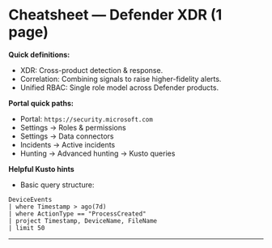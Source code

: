 # Cheatsheet — Defender XDR (1 page)

**Quick definitions:**

* XDR: Cross-product detection & response.
* Correlation: Combining signals to raise higher-fidelity alerts.
* Unified RBAC: Single role model across Defender products.

**Portal quick paths:**

* Portal: `https://security.microsoft.com`
* Settings → Roles & permissions
* Settings → Data connectors
* Incidents → Active incidents
* Hunting → Advanced hunting → Kusto queries

**Helpful Kusto hints**

* Basic query structure:

```
DeviceEvents
| where Timestamp > ago(7d)
| where ActionType == "ProcessCreated"
| project Timestamp, DeviceName, FileName
| limit 50
```
---
